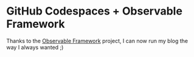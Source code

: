 # GitHub Codespaces + Observable Framework

Thanks to the [Observable Framework](https://observablehq.com/framework) project, I can now run my blog the way I always wanted ;)